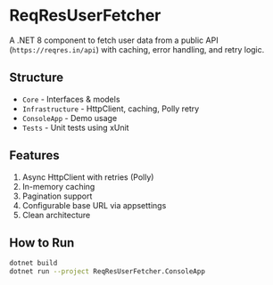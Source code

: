 # ReqResUserFetcher

A .NET 8 component to fetch user data from a public API (`https://reqres.in/api`) with caching, error handling, and retry logic.

## Structure

- `Core` - Interfaces & models
- `Infrastructure` - HttpClient, caching, Polly retry
- `ConsoleApp` - Demo usage
- `Tests` - Unit tests using xUnit

## Features

1. Async HttpClient with retries (Polly)  
2. In-memory caching  
3. Pagination support  
4. Configurable base URL via appsettings  
5. Clean architecture

## How to Run

```bash
dotnet build
dotnet run --project ReqResUserFetcher.ConsoleApp
